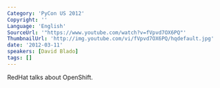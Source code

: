 ```yaml
---
Category: 'PyCon US 2012'
Copyright: ''
Language: 'English'
SourceUrl: '"https://www.youtube.com/watch?v=fVpvd7OX6PQ"'
ThumbnailUrl: 'http://img.youtube.com/vi/fVpvd7OX6PQ/hqdefault.jpg'
date: '2012-03-11'
speakers: [David Blado]
tags: []
---
```

RedHat talks about OpenShift.

